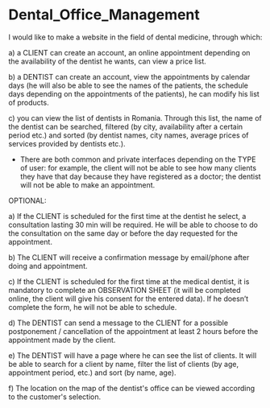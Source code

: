 # Dental_Office_Management

  I would like to make a website in the field of dental medicine, through which:
  
  a)	a CLIENT can create an account, an online appointment depending on the availability of the dentist he wants, can view a price list.
  
  b)	a DENTIST can create an account, view the appointments by calendar days (he will also be able to see the names of the patients, the schedule days depending on the appointments of the patients), he can modify his list of products.
  
  c)	you can view the list of dentists in Romania. Through this list, the name of the dentist can be searched, filtered (by city, availability after a certain period etc.) and sorted (by dentist names, city names, average prices of services provided by dentists etc.).

  * There are both common and private interfaces depending on the TYPE of user: for example, the client will not be able to see how many clients they have that day because they have registered as a doctor; the dentist will not be able to make an appointment.

  OPTIONAL:

a)	If the CLIENT is scheduled for the first time at the dentist he select, a consultation lasting 30 min will be required. He will be able to choose to do the consultation on the same day or before the day requested for the appointment.

b) The CLIENT will receive a confirmation message by email/phone after doing and appointment.

c)	If the CLIENT is scheduled for the first time at the medical dentist, it is mandatory to complete an OBSERVATION SHEET (it will be completed online, the client will give his consent for the entered data). If he doesn’t complete the form, he will not be able to schedule.

d)	The DENTIST can send a message to the CLIENT for a possible postponement / cancellation of the appointment at least 2 hours before the appointment made by the client.

e)	The DENTIST will have a page where he can see the list of clients. It will be able to search for a client by name, filter the list of clients (by age, appointment period, etc.) and sort (by name, age).

f)	The location on the map of the dentist's office can be viewed according to the customer's selection.
